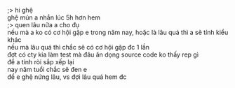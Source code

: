 ;> hi ghệ<br>
ghệ mún a nhắn lúc 5h hơn hem<br>
;> quen lâu nữa a cho đụ<br>
nếu mà a ko có cơ hội gặp e trong năm nay, hoặc là lâu quá thì a sẽ tính kiểu khác<br>
nếu mà lâu quá thì chắc sẽ có cơ hội gặp đc 1 lần<br>
đợt có cty kia làm test mà đâu ăn dọng source code ko thấy rep gì<br>
để a tính ròi sắp xếp lại<br>
nay năm tuổi chắc sẽ đen e<br>
để e ghệ nứng lâu, vs đợi lâu quá hem đc
